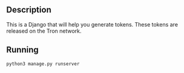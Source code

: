 
## Description

This is a Django that will help you generate tokens.
These tokens are released on the Tron network.




## Running

```shell
python3 manage.py runserver
```

